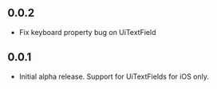 ## 0.0.2

* Fix keyboard property bug on UiTextField

## 0.0.1

* Initial alpha release. Support for UiTextFields for iOS only.